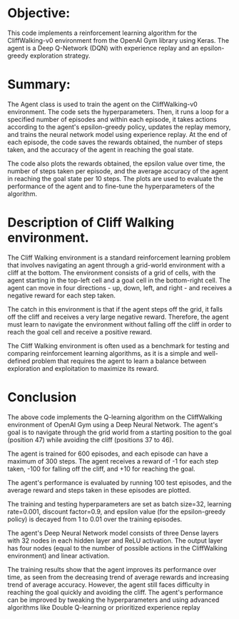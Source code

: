 # Objective:
This code implements a reinforcement learning algorithm for the CliffWalking-v0 environment from the OpenAI Gym library using Keras. The agent is a Deep Q-Network (DQN) with experience replay and an epsilon-greedy exploration strategy.

# Summary:
The Agent class is used to train the agent on the CliffWalking-v0 environment. The code sets the hyperparameters. Then, it runs a loop for a specified number of episodes and within each episode, it takes actions according to the agent's epsilon-greedy policy, updates the replay memory, and trains the neural network model using experience replay. At the end of each episode, the code saves the rewards obtained, the number of steps taken, and the accuracy of the agent in reaching the goal state.

The code also plots the rewards obtained, the epsilon value over time, the number of steps taken per episode, and the average accuracy of the agent in reaching the goal state per 10 steps. The plots are used to evaluate the performance of the agent and to fine-tune the hyperparameters of the algorithm.

# Description of Cliff Walking environment.

The Cliff Walking environment is a standard reinforcement learning problem that involves navigating an agent through a grid-world environment with a cliff at the bottom. The environment consists of a grid of cells, with the agent starting in the top-left cell and a goal cell in the bottom-right cell. The agent can move in four directions - up, down, left, and right - and receives a negative reward for each step taken.

The catch in this environment is that if the agent steps off the grid, it falls off the cliff and receives a very large negative reward. Therefore, the agent must learn to navigate the environment without falling off the cliff in order to reach the goal cell and receive a positive reward.

The Cliff Walking environment is often used as a benchmark for testing and comparing reinforcement learning algorithms, as it is a simple and well-defined problem that requires the agent to learn a balance between exploration and exploitation to maximize its reward.

# Conclusion
The above code implements the Q-learning algorithm on the CliffWalking environment of OpenAI Gym using a Deep Neural Network. The agent's goal is to navigate through the grid world from a starting position to the goal (position 47) while avoiding the cliff (positions 37 to 46).

The agent is trained for 600 episodes, and each episode can have a maximum of 300 steps. The agent receives a reward of -1 for each step taken, -100 for falling off the cliff, and +10 for reaching the goal.

The agent's performance is evaluated by running 100 test episodes, and the average reward and steps taken in these episodes are plotted.

The training and testing hyperparameters are set as batch size=32, learning rate=0.001, discount factor=0.9, and epsilon value (for the epsilon-greedy policy) is decayed from 1 to 0.01 over the training episodes.

The agent's Deep Neural Network model consists of three Dense layers with 32 nodes in each hidden layer and ReLU activation. The output layer has four nodes (equal to the number of possible actions in the CliffWalking environment) and linear activation.

The training results show that the agent improves its performance over time, as seen from the decreasing trend of average rewards and increasing trend of average accuracy. However, the agent still faces difficulty in reaching the goal quickly and avoiding the cliff. The agent's performance can be improved by tweaking the hyperparameters and using advanced algorithms like Double Q-learning or prioritized experience replay
